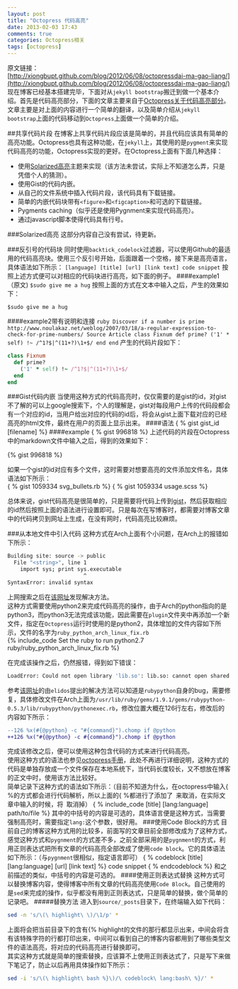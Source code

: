 ```yaml
---
layout: post
title: "Octopress 代码高亮"
date: 2013-02-03 17:43
comments: true
categories: Octopress相关
tags: [octopress]
---
```

原文链接：  
[http://xiongbupt.github.com/blog/2012/06/08/octopressdai-ma-gao-liang/](http://xiongbupt.github.com/blog/2012/06/08/octopressdai-ma-gao-liang/)  
现在博客已经基本搭建完毕，下面对从`jekyll bootstrap`搬迁到做一个基本介绍。首先是代码高亮部分，下面的文章主要来自于[Octopress关于代码高亮部分][lab1]。文章主要是对上面的内容进行一个简单的翻译，以及简单介绍从`jekyll bootstrap`上面的代码移动到`Octopress`上面做一个简单的介绍。
<!-- more -->
##共享代码片段
在博客上共享代码片段应该是简单的，并且代码应该具有简单的高亮功能。Octopress也具有这种功能，在`jekyll`上，其使用的是`pygment`来实现代码高亮的功能，Octopress实现的更好。在Octopress上面有下面几种选择：   

* 使用[Solarized高亮][lab2]主题来实现（该方法未尝试，实际上不知道怎么弄，只是凭借个人的猜测）。
* 使用Gist的代码内嵌。
* 从自己的文件系统中插入代码片段，该代码具有下载链接。
* 简单的内嵌代码块带有`<figure>`和`<figcaption>`和可选的下载链接。
* Pygments caching（似乎还是使用Pygnment来实现代码高亮）。
* 通过javascript脚本使得代码具有行号。

###Solarized高亮
这部分内容自己没有尝试，待更新。

###反引号的代码块
同时使用`backtick_codelock`过滤器，可以使用Github的最适用的代码高亮块。使用三个反引号开始，后面跟着一个空格，接下来是高亮语言，具体语法如下所示：
      ``` [language] [title] [url] [link text]
      code snippet
      ```
按照上述方式便可以对相应的代码块进行高亮，如下面的例子。
####example1（原文)
     ```
     $sudo give me a hug
     ```
按照上面的方式在文本中输入之后，产生的效果如下：
```
$sudo give me a hug
```
####example2带有说明和连接
     ``` ruby Discover if a number is prime http://www.noulakaz.net/weblog/2007/03/18/a-regular-expression-to-check-for-prime-numbers/ Source Article
     class Fixnum
       def prime?
         ('1' * self) !~ /^1?$|^(11+?)\1+$/
       end
     end
     ```
产生的代码片段如下：
``` ruby Discover if a number is prime http://www.noulakaz.net/weblog/2007/03/18/a-regular-expression-to-check-for-prime-numbers/ Source Article
class Fixnum
  def prime?
    ('1' * self) !~ /^1?$|^(11+?)\1+$/
  end
end
```

###Gist代码内嵌
当使用这种方式的代码高亮时，仅仅需要的是gist的id，对gist不了解的可以上google搜索下，个人的理解是，gist对每段用户上传的代码段都会有一个对应的id，当用户给出对应的代码的id后，将会从gist上面下载对应的已经高亮的html文件，最终在用户的页面上显示出来。
####语法
     { % gist gist_id [filename] %}
####example
     { % gist 996818 %}
上述代码的片段在Octopress中的markdown文件中输入之后，得到的效果如下：  

{% gist 996818 %}

如果一个gist的id对应有多个文件，这时需要对想要高亮的文件添加文件名，具体语法如下所示：   
      { % gist 1059334 svg_bullets.rb %}
      { % gist 1059334 usage.scss %}

总体来说，gist代码高亮是很简单的，只是需要将代码上传到[gist][lab3]，然后获取相应的id然后按照上面的语法进行设置即可。只是每次在写博客时，都需要对博客文章中的代码拷贝到网址上生成，在没有网时，代码高亮比较麻烦。

###从本地文件中引入代码
这种方式在Arch上面有个小问题，在Arch上的报错如下所示：  
``` bash Arch error
Building site: source -> public
  File "<string>", line 1
    import sys; print sys.executable
                        ^
SyntaxError: invalid syntax
```
上网搜索之后在[该网址][lab4]发现解决方法。   
这种方式需要使用python2来完成代码高亮的操作，由于Arch的python指向的是python3，而python3无法完成该功能，因此需要在`plugin`文件夹中再添加一个新文件，指定在`Octopress`运行时使用的是python2，具体增加的文件内容如下所示，文件的名字为`ruby_python_arch_linux_fix.rb`  
{% include_code Set the ruby to run python2.7 ruby/ruby_python_arch_linux_fix.rb %}

在完成该操作之后，仍然报错，得到如下错误：  
``` bash Error message
LoadError: Could not open library 'lib.so': lib.so: cannot open shared object file: No such file or directory
```
参考[该网址][lab5]的由`elidos`提出的解决方法可以知道是`rubypython`自身的bug，需要修复，具体修改文件在Arch上面为`/usr/lib/ruby/gems/1.9.1/gems/rubypython-0.5.3/lib/rubypython/pythonexec.rb`，修改位置大概在126行左右，修改后的内容如下所示：
```diff fix the rubypython bug
--126 %x(#{@python} -c "#{command}").chomp if @python
++126 %x("#{@python} -c #{command}").chomp if @python
```
完成该修改之后，便可以使用这种包含代码的方式来进行代码高亮。   
使用这种方式的语法也参见[octopress手册][lab1]，此处不再进行详细说明，这种方式的代码是单独存放成一个文件保存在本地系统下，当代码长度较长，又不想放在博客的正文中时，使用该方法比较好。  
简单记录下这种方式的语法如下所示：（目前不知道为什么，在octopress中输入\{ %的方式都会进行代码解析，所以上面的\{ %都进行了添加了` `来取消，在实际文章中输入的时候，将` `取消掉）
    { % include_code [title] [lang:language] path/to/file %}
其中的中括号的内容是可选的，具体语言便是这种方式，当需要强制高亮时，需要指定`lang:`这个参数，很好用。
###使用Code Block的方式
目前自己的博客这种方式用的比较多，前面写的文章目前全部修改成为了这种方式，感觉这种方式和`pygnment`的方式差不多，之前全部采用的是`pygnment`的方式，利用正则表达式把所有文章的代码高亮全部改成了使用`code block`。它的具体语法如下所示：（与`pygnment`很相似，指定语言即可）
      { % codeblock [title] [lang:language] [url] [link text] %}
      code snippet
      { % endcodeblock %}
和之前描述的类似，中括号的内容是可选的。
####使用正则表达式替换
这种方式可以替换博客内容，使得博客中所有文章的代码高亮使用`Code Block`。自己使用的是`sed`来完成的操作，似乎都没有用到正则表达式，只是简单的替换，做个简单的记录吧。
#####替换方法
进入到`source/_posts`目录下，在终端输入如下代码：
``` bash Sed查看文章代码
sed -n 's/\(\ highlight\ \)/\1/p' *
```
上面将会把当前目录下的含有\{\% highlight的文件的那行都显示出来，中间会将含有该特殊字符的行都打印出来，中间可以看到自己的博客内容都用到了哪些类型文件的语法高亮，将对应的代码高亮进行替换即可。  
其实这种方式就是简单的搜索替换，应该算不上使用正则表达式了，只是写下来做下笔记了，防止以后再用具体操作如下所示：
``` bash Sed替换文件内容
sed -i 's/\(\ highlight\ bash %}\)/\ codeblock\ lang:bash\ %}/' *
```
[lab1]:http://octopress.org/docs/blogging/code/ "Octopress代码高亮"
[lab2]:http://ethanschoonover.com/solarized "Solarized高亮"
[lab3]:https://gist.github.com/
[lab4]:http://blog.gonzih.org/blog/2011/09/21/fix-octopress-pygments-error-on-arch-linux/
[lab5]:https://github.com/tmm1/pygments.rb/issues/10




